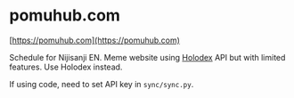 # pomuhub.com
[https://pomuhub.com](https://pomuhub.com)

Schedule for Nijisanji EN. Meme website using [Holodex](https://holodex.net/) API but with limited features. Use Holodex instead.

If using code, need to set API key in `sync/sync.py`.
